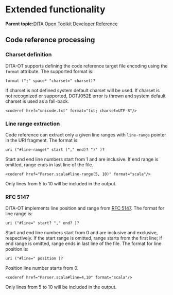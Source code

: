 # Extended functionality

**Parent topic:**[DITA Open Toolkit Developer Reference](../dev_ref/index.md)

## Code reference processing

### Charset definition

DITA-OT supports defining the code reference target file encoding using the `format` attribute. The supported format is:

```
format (";" space* "charset=" charset)?
```

If charset is not defined system default charset will be used. If charset is not recognized or supported, DOTJ052E error is thrown and system default charset is used as a fall-back.

```
<coderef href="unicode.txt" format="txt; charset=UTF-8"/>
```

### Line range extraction

Code reference can extract only a given line ranges with `line-range` pointer in the URI fragment. The format is:

```
uri ("#line-range(" start ("," end)? ")" )?
```

Start and end line numbers start from 1 and are inclusive. If end range is omitted, range ends in last line of the file.

```
<coderef href="Parser.scala#line-range(5, 10)" format="scala"/>
```

Only lines from 5 to 10 will be included in the output.

### RFC 5147

DITA-OT implements line position and range from [RFC 5147](http://tools.ietf.org/html/rfc5147). The format for line range is:

```
uri ("#line=" start? "," end? )?
```

Start and end line numbers start from 0 and are inclusive and exclusive, respectively. If the start range is omitted, range starts from the first line; if end range is omitted, range ends in last line of the file. The format for line position is:

```
uri ("#line=" position )?
```

Position line number starts from 0.

```
<coderef href="Parser.scala#line=4,10" format="scala"/>
```

Only lines from 5 to 10 will be included in the output.

